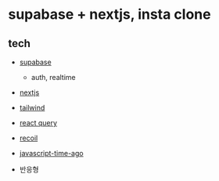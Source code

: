 # supabase + nextjs, insta clone

## tech

- [supabase](https://supabase.com/)
  - auth, realtime
- [nextjs](https://nextjs.org/)
- [tailwind](https://tailwindcss.com/)
- [react query](https://tanstack.com/query/latest)
- [recoil](https://recoiljs.org/ko/)
- [javascript-time-ago](https://www.npmjs.com/package/javascript-time-ago)

- 반응형
